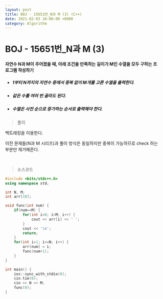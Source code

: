 ```yaml
---
layout: post
title: BOJ - 15651번_N과 M (3) (C++)
date: 2021-02-03 16:00:00 +0900
category: Algorithm
---
```


# BOJ - 15651번_N과 M (3)

#### 자연수 N과 M이 주어졌을 때, 아래 조건을 만족하는 길이가 M인 수열을 모두 구하는 프로그램 작성하기

- ##### 1부터 N까지의 자연수 중에서 중복 없이 M개를 고른 수열을 출력한다.

- #####  같은 수를 여러 번 골라도 된다.

- ##### 수열은 사전 순으로 증가하는 순서로 출력해야 한다.

> 풀이

백트래킹을 이용한다. 

이전 문제들(N과 M 시리즈)과 풀이 방식은 동일하지만 중복이 가능하므로 check 하는 부분만 제거해준다.

<br/>

> 소스코드

```c++
#include <bits/stdc++.h>
using namespace std;

int N, M;
int arr[10];

void func(int num) {
	if(num==M) {
		for(int i=0; i<M; i++) {
			cout << arr[i] << ' ';
		}
		cout << '\n';
		return;
	}
	for(int i=1; i<=N; i++) {
		arr[num] = i;
		func(num+1);
	}
}

int main() {
	ios::sync_with_stdio(0);
	cin.tie(0);
	cin >> N >> M;
	func(0);
}
```


